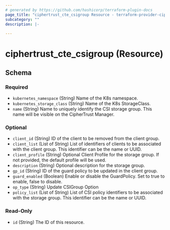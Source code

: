```yaml
---
# generated by https://github.com/hashicorp/terraform-plugin-docs
page_title: "ciphertrust_cte_csigroup Resource - terraform-provider-ciphertrust"
subcategory: ""
description: |-
  
---
```


# ciphertrust_cte_csigroup (Resource)





<!-- schema generated by tfplugindocs -->
## Schema

### Required

- `kubernetes_namespace` (String) Name of the K8s namespace.
- `kubernetes_storage_class` (String) Name of the K8s StorageClass.
- `name` (String) Name to uniquely identify the CSI storage group. This name will be visible on the CipherTrust Manager.

### Optional

- `client_id` (String) ID of the client to be removed from the client group.
- `client_list` (List of String) List of identifiers of clients to be associated with the client group. This identifier can be the name or UUID.
- `client_profile` (String) Optional Client Profile for the storage group. If not provided, the default profile will be used.
- `description` (String) Optional description for the storage group.
- `gp_id` (String) ID of the guard policy to be updated in the client group.
- `guard_enabled` (Boolean) Enable or disable the GuardPolicy. Set to true to enable, false to disable.
- `op_type` (String) Update CSIGroup Option
- `policy_list` (List of String) List of CSI policy identifiers to be associated with the storage group. This identifier can be the name or UUID.

### Read-Only

- `id` (String) The ID of this resource.
